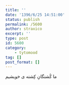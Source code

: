 ```yaml
---
title: ''
date: '1396/6/25 14:51:00'
status: publish
permalink: /5600
author: straxico
excerpt: ''
type: post
id: 5600
category:
    - tytomood
tag: []
post_format: []
---
```

ما کُشتگانِ کِشته ی خویشیم